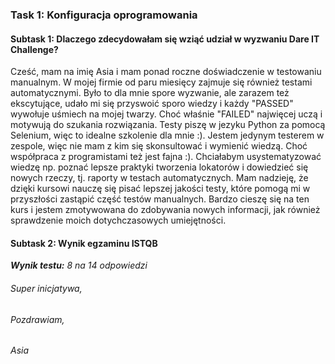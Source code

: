 
### **Task 1: Konfiguracja oprogramowania**
#### **Subtask 1: Dlaczego zdecydowałam się wziąć udział w wyzwaniu Dare IT Challenge?**

Cześć, mam na imię Asia i mam ponad roczne doświadczenie w testowaniu manualnym. W mojej firmie od paru miesięcy zajmuje się również testami automatycznymi.
Było to dla mnie spore wyzwanie, ale zarazem też ekscytujące, udało mi się przyswoić sporo wiedzy i każdy "PASSED" wywołuje uśmiech na mojej twarzy. 
Choć właśnie "FAILED" najwięcej uczą i motywują do szukania rozwiązania.
Testy piszę w jezyku Python za pomocą Selenium, więc to idealne szkolenie dla mnie :). Jestem jedynym testerem w zespole, więc nie mam z kim się skonsultować i wymienić wiedzą.
Choć współpraca z programistami też jest fajna :). Chciałabym usystematyzować wiedzę np. poznać lepsze praktyki tworzenia lokatorów i dowiedzieć się nowych rzeczy, tj. raporty w testach automatycznych.
Mam nadzieję, że dzięki kursowi nauczę się pisać lepszej jakości testy, które pomogą mi w przyszłości zastąpić część testów manualnych.
Bardzo cieszę się na ten kurs i jestem zmotywowana do zdobywania nowych informacji, jak również sprawdzenie moich dotychczasowych umiejętności.

#### **Subtask 2: Wynik egzaminu ISTQB**
***Wynik testu:*** *8 na 14 odpowiedzi*

###### *Super inicjatywa,*
###### *Pozdrawiam,*
###### *Asia*
